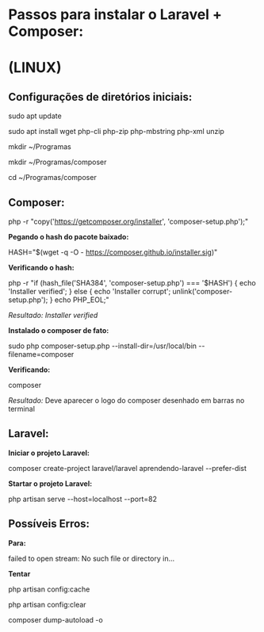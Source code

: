 # Passos para instalar o Laravel + Composer: #

# (LINUX) #

## Configurações de diretórios iniciais:

sudo apt update

sudo apt install wget php-cli php-zip php-mbstring php-xml unzip

mkdir ~/Programas

mkdir ~/Programas/composer

cd ~/Programas/composer

## Composer:

php -r "copy('https://getcomposer.org/installer', 'composer-setup.php');"

**Pegando o hash do pacote baixado:**

HASH="$(wget -q -O - https://composer.github.io/installer.sig)"

**Verificando o hash:**

php -r "if (hash_file('SHA384', 'composer-setup.php') === '$HASH') { echo 'Installer verified'; } else { echo 'Installer corrupt'; unlink('composer-setup.php'); } echo PHP_EOL;"

*Resultado:*
*Installer verified*

**Instalado o composer de fato:**

sudo php composer-setup.php --install-dir=/usr/local/bin --filename=composer

**Verificando:**

composer

*Resultado:* Deve aparecer o logo do composer desenhado em barras no terminal

## Laravel:

**Iniciar o projeto Laravel:**

composer create-project laravel/laravel aprendendo-laravel --prefer-dist

**Startar o projeto Laravel:**

php artisan serve --host=localhost --port=82


## Possíveis Erros:

**Para:**

failed to open stream: No such file or directory in...

**Tentar**

php artisan config:cache 

php artisan config:clear 

composer dump-autoload -o

